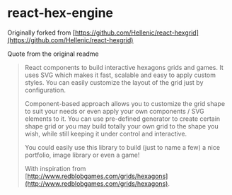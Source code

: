 # react-hex-engine

Originally forked from [https://github.com/Hellenic/react-hexgrid](https://github.com/Hellenic/react-hexgrid)

Quote from the original readme

> React components to build interactive hexagons grids and games. It uses SVG which makes it fast, scalable and easy to apply custom styles. You can easily customize the layout of the grid just by configuration.
>
> Component-based approach allows you to customize the grid shape to suit your needs or even apply your own components / SVG elements to it. You can use pre-defined generator to create certain shape grid or you may build totally your own grid to the shape you wish, while still keeping it under control and interactive.
>
> You could easily use this library to build (just to name a few) a nice portfolio, image library or even a game!
>
> With inspiration from
[http://www.redblobgames.com/grids/hexagons](http://www.redblobgames.com/grids/hexagons).

